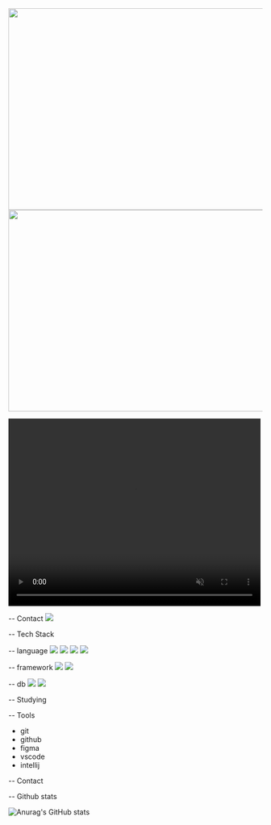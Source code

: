 



<img src="https://github.com/user-attachments/assets/1fb22258-1d14-48c5-908b-f8cc01619298" width="1200px" height="400"/>
<img src="https://github.com/user-attachments/assets/10484f7e-f06a-49b9-9ba2-d6f52c9a2558" width="1200px" height="400"/>



<video class="mp4conv" autoplay="" autobuffer="" loop="" muted="" playsinline="" width="500" height="372"><source src="https://3.gall-img.com/tdgall/files/attach/images/82/158/176/185/827ffeb6a865d10035af85c09f9eb068.gif.mp4" type="video/mp4"></video>



-- Contact 
<img src="https://img.shields.io/badge/Gmail-D14836?style=for-the-badge&logo=gmail&logoColor=white"/>



-- Tech Stack 


-- language 
<img src="https://img.shields.io/badge/jQuery-0769AD?style=for-the-badge&logo=jquery&logoColor=white"/>
<img src="https://img.shields.io/badge/Java-ED8B00?style=for-the-badge&logo=openjdk&logoColor=white"/>
<img src="https://img.shields.io/badge/JavaScript-F7DF1E?style=for-the-badge&logo=JavaScript&logoColor=white"/>
<img src="https://img.shields.io/badge/TypeScript-007ACC?style=for-the-badge&logo=typescript&logoColor=white"/>

-- framework
<img src="https://img.shields.io/badge/Vue.js-35495E?style=for-the-badge&logo=vue.js&logoColor=4FC08D"/>
<img src="https://img.shields.io/badge/Spring-6DB33F?style=for-the-badge&logo=spring&logoColor=white"/>


-- db 
<img src="https://img.shields.io/badge/MySQL-00000F?style=for-the-badge&logo=mysql&logoColor=white"/>
<img src="https://img.shields.io/badge/Oracle-F80000?style=for-the-badge&logo=oracle&logoColor=black"/>



-- Studying 



-- Tools 
- git
- github
- figma
- vscode
- intellij


-- Contact 




-- Github stats 

![Anurag's GitHub stats](https://github-readme-stats.vercel.app/api?username=boseoPark&show_icons=true&theme=omni)
